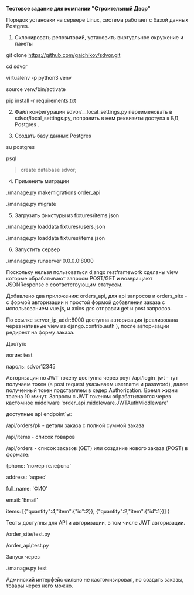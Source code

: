 **Тестовое задание для  компании "Строительный Двор"**

Порядок установки на сервере Linux, система работает с базой данных Postgres.

1) Склонировать репозиторий, установить виртуальное окружение и пакеты

git clone https://github.com/gaichikov/sdvor.git

cd sdvor

virtualenv -p python3 venv

source venv/bin/activate

pip install -r requirements.txt

2) Файл конфигурации sdvor/__local_settings.py  переименовать в sdvor/local_settings.py, поправить в нем реквизиты доступа к БД Postgres . 

3) Создать базу данных Postgres
 
su postgres

psql

> create database sdvor;

4) Применить миграции

./manage.py makemigrations order_api

./manage.py migrate
 
5) Загрузить фикстуры из fixtures/items.json

./manage.py loaddata fixtures/users.json

./manage.py loaddata fixtures/items.json

6) Запустить сервер

./manage.py runserver 0.0.0.0:8000 

Поскольку нельзя пользоваться django restframework сделаны view которые обрабатывают запросы POST/GET и возвращают JSONResponse с соответствующим статусом.

Добавлено два приложения: orders_api, для api запросов и orders_site - с формой авторизации и простой формой добавления заказа с использованием vue.js, и axios для отправки get и post запросов.

По ссылке server_ip_addr:8000 доступна авторизация (реализована через нативные  view из django.contrib.auth ), после авторизации редирект на форму заказа.

Доступ: 

логин: test

пароль: sdvor12345

Авторизация по JWT токену доступна через роут /api/login_jwt - тут получаем токен (в post request указываем username и password), далее полученный токен подставляем в хедер Authorization. 
Время жизни токена 10 минут. Запросы с JWT токеном обрабатываются через кастомное middlware  'order_api.middleware.JWTAuthMiddleware'

доступные api endpoint`ы:

/api/orders/pk  - детали заказа с полной суммой заказа

/api/items  - список товаров

/api/orders  - список заказов (GET) или создание нового заказа (POST) в формате:

{phone: 'номер телефона'

address: 'адрес'

full_name: 'ФИО'

email: 'Email'

items: [{"quantity":4,"item":{"id":2}}, {"quantity":2,"item":{"id":1}}] }


Тесты доступны для API и авторизации, в том числе JWT авторизации.

/order_site/test.py

/order_api/test.py

Запуск через 

./manage.py test

Админский интерфейс сильно не кастомизировал, но создать заказы, товары через него можно.
